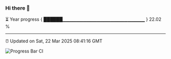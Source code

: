 ### Hi there 👋

⏳ Year progress { ██████▁▁▁▁▁▁▁▁▁▁▁▁▁▁▁▁▁▁▁▁▁▁▁▁ } 22.02 %

---

⏰ Updated on Sat, 22 Mar 2025 08:41:16 GMT

![Progress Bar CI](https://github.com/IshwaranRudhara/GIT-ACTION/workflows/Progress%20Bar%20CI/badge.svg)
